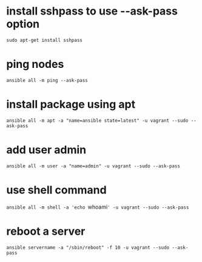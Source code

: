 # install sshpass to use --ask-pass option
`sudo apt-get install sshpass`

# ping nodes
`ansible all -m ping --ask-pass`

# install package using apt
`ansible all -m apt -a "name=ansible state=latest" -u vagrant --sudo --ask-pass`

# add user admin
`ansible all -m user -a "name=admin" -u vagrant --sudo --ask-pass`

# use shell command
`ansible all -m shell -a 'echo `whoami`' -u vagrant --sudo --ask-pass`

# reboot a server
`ansible servername -a "/sbin/reboot" -f 10 -u vagrant --sudo --ask-pass`
